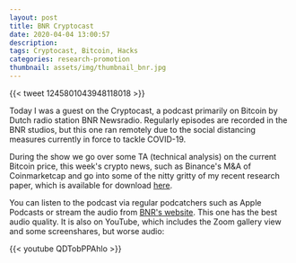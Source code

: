 ```yaml
---
layout: post
title: BNR Cryptocast
date: 2020-04-04 13:00:57
description:
tags: Cryptocast, Bitcoin, Hacks
categories: research-promotion
thumbnail: assets/img/thumbnail_bnr.jpg
---
```

{{< tweet 1245801043948118018 >}}

Today I was a guest on the Cryptocast, a podcast primarily on Bitcoin by Dutch radio station BNR Newsradio. Regularly episodes are recorded in the BNR studios, but this one ran remotely due to the social distancing measures currently in force to tackle COVID-19.

During the show we go over some TA (technical analysis) on the current Bitcoin price, this week's crypto news, such as Binance's M&A of Coinmarketcap and go into some of the nitty gritty of my recent research paper, which is available for download [here](hacks.pdf).

You can listen to the podcast via regular podcatchers such as Apple Podcasts or stream the audio from [BNR's website](https://www.bnr.nl/podcast/cryptocast/10406648/cryptobeurzen-worden-veiliger-maar-het-kan-veel-beter). This one has the best audio quality. It is also on YouTube, which includes the Zoom gallery view and some screenshares, but worse audio:

{{< youtube QDTobPPAhlo >}}